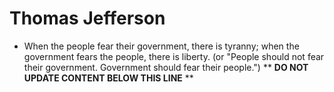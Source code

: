 Thomas Jefferson
================

* When the people fear their government, there is tyranny; when the government fears the people, there is liberty. (or "People should not fear their government. Government should fear their people.")
** **DO NOT UPDATE CONTENT BELOW THIS LINE** **

